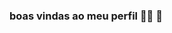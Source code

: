 ### boas vindas ao meu perfil 💙💙 👋

<!--
**claraz3/claraz3** is a ✨ _special_ ✨ repository because its `README.md` (this file) appears on your GitHub profile.

meu nome é Ana Clara

-  Estou estudando na Alura ...
- Estou me desenvolvendo na linguagem JavaScript ...
- Utilizo esse espaço para minha organização e compartilhamento dos meu projetos desenvolvidos ...

### Você pode entrar em contato comigo 📫

@00001106257637sp@al.educacao.sp.gov.br
